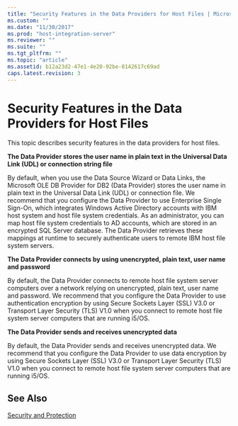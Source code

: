 ```yaml
---
title: "Security Features in the Data Providers for Host Files | Microsoft Docs"
ms.custom: ""
ms.date: "11/30/2017"
ms.prod: "host-integration-server"
ms.reviewer: ""
ms.suite: ""
ms.tgt_pltfrm: ""
ms.topic: "article"
ms.assetid: b12a23d2-47e1-4e20-92be-0142617c69ad
caps.latest.revision: 3
---
```

# Security Features in the Data Providers for Host Files
This topic describes security features in the data providers for host files.  
  
 **The Data Provider stores the user name in plain text in the Universal Data Link (UDL) or connection string file**  
  
 By default, when you use the Data Source Wizard or Data Links, the Microsoft OLE DB Provider for DB2 (Data Provider) stores the user name in plain text in the Universal Data Link (UDL) or connection file. We recommend that you configure the Data Provider to use Enterprise Single Sign-On, which integrates Windows Active Directory accounts with IBM host system and host file system credentials. As an administrator, you can map host file system credentials to AD accounts, which are stored in an encrypted SQL Server database. The Data Provider retrieves these mappings at runtime to securely authenticate users to remote IBM host file system servers.  
  
 **The Data Provider connects by using unencrypted, plain text, user name and password**  
  
 By default, the Data Provider connects to remote host file system server computers over a network relying on unencrypted, plain text, user name and password. We recommend that you configure the Data Provider to use authentication encryption by using Secure Sockets Layer (SSL) V3.0 or Transport Layer Security (TLS) V1.0 when you connect to remote host file system server computers that are running i5/OS.  
  
 **The Data Provider sends and receives unencrypted data**  
  
 By default, the Data Provider sends and receives unencrypted data. We recommend that you configure the Data Provider to use data encryption by using Secure Sockets Layer (SSL) V3.0 or Transport Layer Security (TLS) V1.0 when you connect to remote host file system server computers that are running i5/OS.  
  
## See Also  
 [Security and Protection](../core/security-and-protection3.md)